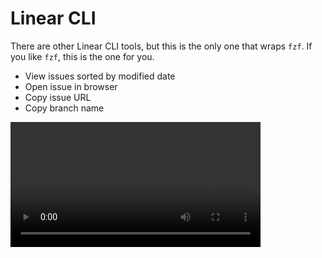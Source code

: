 # Linear CLI

There are other Linear CLI tools, but this is the only one that wraps `fzf`. If you like `fzf`, this is the one for you.

- View issues sorted by modified date
- Open issue in browser
- Copy issue URL
- Copy branch name

<video src='docs/demo_video.mp4' width=400/>

## Install

```bash
npm install -g linear-select-issue-cli
```

Note: `fzf` must be installed. Install it with `brew install fzf`.

## Usage

1. Create an API key at https://linear.app/current-ai/settings/account/security
2. Set the `LINEAR_API_KEY` environment variable by adding the following to your `.zshrc` file:
```bash
export LINEAR_API_KEY='<your-api-key>'
```
3. Run the command
```bash
linear-cli
# OR
npx linear-select-issue-cli
```

## Features

1. View Linear issues
2. Select an issue and take an action:
   - Copy the branch name to the clipboard
   - Open the issue in the browser
   - Copy the issue URL to the clipboard

## Development

```bash
npm run dev
```

- NPM package: https://www.npmjs.com/package/linear-select-issue-cli
- Repository: https://github.com/zsiegel92/linear_cli
- Created by [Zach Siegel](https://github.com/zsiegel92)